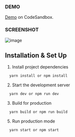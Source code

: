 ### DEMO
[Demo](https://codesandbox.io/s/wizardly-babbage-cesgzq) on CodeSandbox.

### SCREENSHOT

![image](https://user-images.githubusercontent.com/57033144/175150649-fd2c2da0-8591-4f43-ac5f-086dc18bc24e.png)



## Installation & Set Up

1. Install project dependencies
```bash
  yarn install or npm install
```

2. Start the development server
```bash
  yarn dev or npm run dev
```

3. Build for production

```bash
  yarn build or npm run build
```

5. Run production mode

```bash
  yarn start or npm start
```
